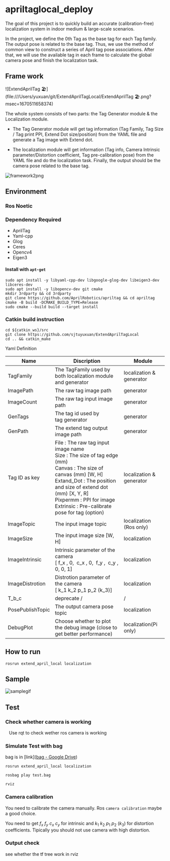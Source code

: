 # apriltaglocal\_deploy

The goal of this project is to quickly build an accurate (calibration-free) localization system in indoor medium & large-scale scenarios.

In the project, we define the 0th Tag as the base tag for each Tag family. The output pose is related to the base tag. Thus, we use the method of common view to construct a series of April tag pose associations. After that, we will use the available tag in each frame to calculate the global camera pose and finish the localization task.

## Frame work

![ExtendAprilTag 🏖](file:///Users/yuxuan/git/ExtendAprilTagLocal/ExtendAprilTag 🏖.png?msec=1670511658374)

The whole system consists of two parts: the Tag Generator module & the Localization module.

- The Tag Generator module will get tag information (Tag Family, Tag Size / Tag print PPI, Extend Dot size/position) from the YAML file and generate a Tag image with Extend dot.
  
- The localization module will get information (Tag info, Camera Intrinsic parameter/Distortion coefficient, Tag pre-calibration pose) from the YAML file and do the localization task. Finally, the output should be the camera pose related to the base tag.
  

![framework2png](file:///Users/yuxuan/git/ExtendAprilTagLocal/framework_2.png?msec=1670511658379)

## Environment

### Ros Noetic

### Dependency Required

- AprilTag
- Yaml-cpp
- Glog
- Ceres
- Opencv4
- Eigen3

#### Install with `apt-get`

```shell
sudo apt install -y libyaml-cpp-dev libgoogle-glog-dev libeigen3-dev libceres-dev
sudo apt install -y libopencv-dev git cmake
mkdir 3rdparty && cd 3rdparty
git clone https://github.com/AprilRobotics/apriltag && cd apriltag
cmake -B build -DCMAKE_BUILD_TYPE=Release
sudo cmake --build build --target install
```

### Catkin build instruction

```shell
cd ${catkin_ws}/src
git clone https://github.com/sjtuyuxuan/ExtendAprilTagLocal
cd .. && catkin_make
```

Yaml Definition

| Name | Discription | Module |
| --- | --- | --- |
| TagFamily | The TagFamily used by both localization module and generator | localization &  generator |
| ImagePath | The raw tag image path | generator |
| ImageCount | The raw tag input image path | generator |
| GenTags | The tag id used by tag generator | generator |
| GenPath | The extend tag output image path | generator |
| Tag ID as key | File : The raw tag input image name<br>Size : The size of tag edge (mm)<br>Canvas : The size of canvas (mm) [W, H]<br>Extand_Dot : The position and size of extend dot (mm) [X, Y, R]<br>Pixpermm : PPI for image<br>Extrinsic : Pre-calibrate pose for tag (option) | localization &  generator |
| ImageTopic | The input image topic | localization (Ros only) |
| ImageSize | The input image size [W, H] | localization |
| ImageIntrinsic | Intrinsic parameter of the camera  <br>[ f_x , 0,  c_x , 0,  f_y ,  c_y , 0, 0, 1] | localization |
| ImageDistrotion | Distrotion parameter of the camera  <br>[ k_1 k_2 p_1 p_2 (k_3)] | localization |
| T_b_c | deprecate / | /   |
| PosePublishTopic | The output camera pose topic | localization |
| DebugPlot | Choose whether to plot the debug image (close to get better performance) | localization(Pi only) |

## How to run

`rosrun extend_april_local localization`

## Sample

![samplegif](file:///Users/yuxuan/git/ExtendAprilTagLocal/sample.gif?msec=1670511658532)

## Test

### Check whether camera is working

   Use rqt to check wether ros camera is working

### Simulate Test with bag

bag is in [link]([bag - Google Drive](https://drive.google.com/drive/folders/1Xrv_PtHaB-Tt48jMuk3dzoAkk-koU0hy))

```shell
rosrun extend_april_local localization
```

```shell
rosbag play test.bag
```

```shell
rviz
```

### Camera calibration

You need to calibrate the camera manually. Ros `camera calibration` maybe a good choice.

You need to get $f_x$ $f_y$ $c_x$ $c_y$ for intrinsic and $k_1$ $k_2$ $p_1$ $p_2$ $(k_3)$ for distortion coefficients. Tipically you should not use camera with high distortion.

### Output check

see whether the tf tree work in rviz
